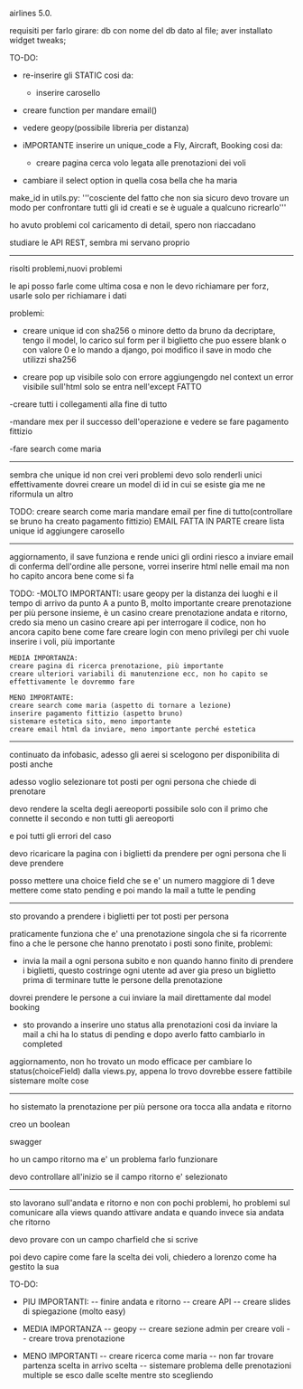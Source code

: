airlines 5.0.

requisiti per farlo girare:
    db con nome del db dato al file;
    aver installato widget tweaks;

TO-DO:
- re-inserire gli STATIC cosi da:
    - inserire carosello
- creare function per mandare email()
- vedere geopy(possibile libreria per distanza)
- iMPORTANTE inserire un unique_code a Fly, Aircraft, Booking cosi da:
    - creare pagina cerca volo legata alle prenotazioni dei voli

- cambiare il select option in quella cosa bella che ha maria



make_id in utils.py:
'''cosciente del fatto che non sia sicuro
devo trovare un modo per confrontare tutti gli id creati e
se è uguale a qualcuno ricrearlo'''



ho avuto problemi col caricamento di detail, spero non riaccadano

studiare le API REST, sembra mi servano proprio


-----------------------------------------------
risolti problemi,nuovi problemi

le api posso farle come ultima cosa e non le devo richiamare per forz, usarle solo per richiamare i dati

problemi:
- creare unique id con sha256 o minore detto da bruno da decriptare, tengo il model, lo carico sul form per il biglietto che puo essere blank o con valore 0 e lo mando a django, poi modifico il save in modo che utilizzi sha256

- creare pop up visibile solo con errore aggiungengdo nel context un error visibile sull'html solo se entra nell'except FATTO

-creare tutti i collegamenti alla fine di tutto

-mandare mex per il successo dell'operazione e vedere se fare pagamento fittizio

-fare search come maria


-------------------------------------------------------

sembra che unique id non crei veri problemi devo solo renderli unici effettivamente dovrei creare un model di id in cui se esiste gia me ne riformula un altro

TODO:
creare search come maria
mandare email per fine di tutto(controllare se bruno ha creato pagamento fittizio) EMAIL FATTA IN PARTE
creare lista unique id
aggiungere carosello

----------------------------------------------------------
aggiornamento, il save funziona e rende unici gli ordini
riesco a inviare email di conferma dell'ordine alle persone, vorrei inserire html nelle email ma non ho capito ancora bene come si fa

TODO:
    -MOLTO IMPORTANTI:
    usare geopy per la distanza dei luoghi e il tempo di arrivo da punto A a punto B, molto importante
    creare prenotazione per più persone insieme, è un casino
    creare prenotazione andata e ritorno, credo sia meno un casino
    creare api per interrogare il codice, non ho ancora capito bene come fare
    creare login con meno privilegi per chi vuole inserire i voli, più importante

    MEDIA IMPORTANZA:
    creare pagina di ricerca prenotazione, più importante
    creare ulteriori variabili di manutenzione ecc, non ho capito se effettivamente le dovremmo fare

    MENO IMPORTANTE:
    creare search come maria (aspetto di tornare a lezione)
    inserire pagamento fittizio (aspetto bruno)
    sistemare estetica sito, meno importante
    creare email html da inviare, meno importante perché estetica

----------------------------------------------------------------
continuato da infobasic,
adesso gli aerei si scelogono per disponibilita di posti anche

adesso voglio selezionare tot posti per ogni persona che chiede di prenotare

devo rendere la scelta degli aereoporti possibile solo con il primo che connette il secondo e non tutti gli aereoporti

e poi tutti gli errori del caso

devo ricaricare la pagina con i biglietti da prendere per ogni persona che li deve prendere


posso mettere una choice field che se e' un numero maggiore di 1 deve mettere come stato pending
e poi mando la mail a tutte le pending 


---------------------------------------------------------------------

sto provando a prendere i biglietti per tot posti per persona

praticamente funziona che e' una prenotazione singola che si fa ricorrente fino a che le persone che hanno prenotato i posti sono finite,
problemi:
- invia la mail a ogni persona subito e non quando hanno finito di prendere i biglietti, questo costringe ogni utente ad aver gia preso un biglietto prima di terminare tutte le persone della prenotazione

dovrei prendere le persone a cui inviare la mail direttamente dal model booking

- sto provando a inserire uno status alla prenotazioni cosi da inviare la mail a chi ha lo status di pending e dopo averlo fatto cambiarlo in completed 

aggiornamento, non ho trovato un modo efficace per cambiare lo status(choiceField) dalla views.py, appena lo trovo dovrebbe essere fattibile sistemare molte cose

---------------------------------------------------------------------
ho sistemato la prenotazione per più persone ora tocca alla andata e ritorno

creo un boolean


swagger

ho un campo ritorno ma e' un problema farlo funzionare

devo controllare all'inizio se il campo ritorno e' selezionato

------------------------------------------------------------------------
sto lavorano sull'andata e ritorno e non con pochi problemi, ho problemi sul comunicare alla views quando attivare andata e quando invece sia andata che ritorno

devo provare con un campo charfield che si scrive

poi devo capire come fare la scelta dei voli, chiedero a lorenzo come ha gestito la sua

TO-DO:
- PIU IMPORTANTI:
-- finire andata e ritorno
-- creare API
-- creare slides di spiegazione (molto easy)


- MEDIA IMPORTANZA
-- geopy
-- creare sezione admin per creare voli
-- creare trova prenotazione


- MENO IMPORTANTI
-- creare ricerca come maria
-- non far trovare partenza scelta in arrivo scelta
-- sistemare problema delle prenotazioni multiple se esco dalle scelte mentre sto scegliendo
